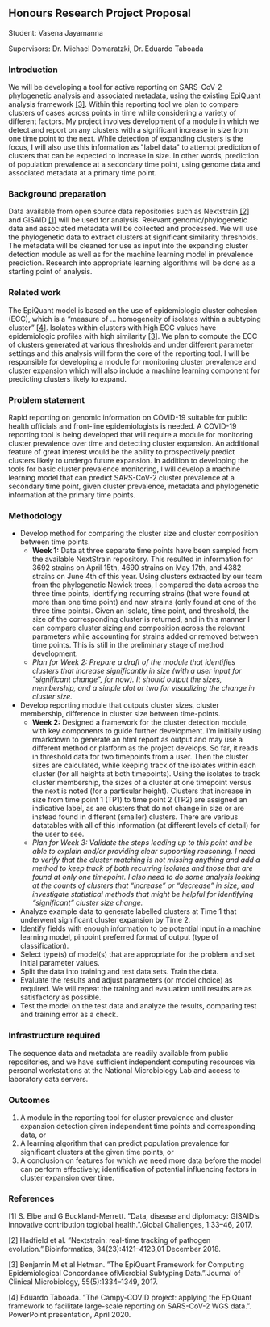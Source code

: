 
## Honours Research Project Proposal

Student: Vasena Jayamanna

Supervisors: Dr. Michael Domaratzki, Dr. Eduardo Taboada


### Introduction

We will be developing a tool for active reporting on SARS-CoV-2 phylogenetic analysis and associated metadata, using the existing EpiQuant analysis framework [[3]](#3). Within this reporting tool we plan to compare clusters of cases across points in time while considering a variety of different factors. My project involves development of a module in which we detect and report on any clusters with a significant increase in size from one time point to the next. While detection of expanding clusters is the focus, I will also use this information as "label data" to attempt prediction of clusters that can be expected to increase in size. In other words, prediction of population prevalence at a secondary time point, using genome data and associated metadata at a primary time point. 

### Background preparation

Data available from open source data repositories such as Nextstrain [[2]](#2) and GISAID [[1]](#1) will be used for analysis. Relevant genomic/phylogenetic data and associated metadata will be collected and processed. We will use the phylogenetic data to extract clusters at significant similarity thresholds. The metadata will be cleaned for use as input into the expanding cluster detection module as well as for the machine learning model in prevalence prediction. Research into appropriate learning algorithms will be done as a starting point of analysis.

### Related work

The EpiQuant model is based on the use of epidemiologic cluster cohesion (ECC), which is a “measure of … homogeneity of isolates within a subtyping cluster” [[4]](#4). Isolates within clusters with high ECC values have epidemiologic profiles with high similarity [[3]](#3). We plan to compute the ECC of clusters generated at various thresholds and under different parameter settings and this analysis will form the core of the reporting tool. I will be responsible for developing a module for monitoring cluster prevalence and cluster expansion which will also include a machine learning component for predicting clusters likely to expand. 

### Problem statement

Rapid reporting on genomic information on COVID-19 suitable for public health officials and front-line epidemiologists is needed. A COVID-19 reporting tool is being developed that will require a module for monitoring cluster prevalence over time and detecting cluster expansion. An additional feature of great interest would be the ability to prospectively predict clusters likely to undergo future expansion. In addition to developing the tools for basic cluster prevalence monitoring, I will develop a machine learning model that can predict SARS-CoV-2 cluster prevalence at a secondary time point, given cluster prevalence, metadata and phylogenetic information at the primary time points.

### Methodology

  - Develop method for comparing the cluster size and cluster composition between time points.
    - **Week 1:** Data at three separate time points have been sampled from the available NextStrain repository. This resulted in information for 3692 strains on April 15th, 4690 strains on May 17th, and 4382 strains on June 4th of this year. Using clusters extracted by our team from the phylogenetic Newick trees, I compared the data across the three time points, identifying recurring strains (that were found at more than one time point) and new strains (only found at one of the three time points). Given an isolate, time point, and threshold, the size of the corresponding cluster is returned, and in this manner I can compare cluster sizing and composition across the relevant parameters while accounting for strains added or removed between time points. This is still in the preliminary stage of method development. 
    - *Plan for Week 2: Prepare a draft of the module that identifies clusters that increase significantly in size (with a user input for "significant change", for now). It should output the sizes, membership, and a simple plot or two for visualizing the change in cluster size.*
  - Develop reporting module that outputs cluster sizes, cluster membership, difference in cluster size between time-points.
    - **Week 2:** Designed a framework for the cluster detection module, with key components to guide further development. I’m initially using rmarkdown to generate an html report as output and may use a different method or platform as the project develops. So far, it reads in threshold data for two timepoints from a user. Then the cluster sizes are calculated, while keeping track of the isolates within each cluster (for all heights at both timepoints). Using the isolates to track cluster membership, the sizes of a cluster at one timepoint versus the next is noted (for a particular height). Clusters that increase in size from time point 1 (TP1) to time point 2 (TP2) are assigned an indicative label, as are clusters that do not change in size or are instead found in different (smaller) clusters. There are various datatables with all of this information (at different levels of detail) for the user to see. 
    - *Plan for Week 3: Validate the steps leading up to this point and be able to explain and/or providing clear supporting reasoning. I need to verify that the cluster matching is not missing anything and add a method to keep track of both recurring isolates and those that are found at only one timepoint. I also need to do some analysis looking at the counts of clusters that “increase” or “decrease” in size, and investigate statistical methods that might be helpful for identifying “significant” cluster size change.*
  - Analyze example data to generate labelled clusters at Time 1 that underwent significant cluster expansion by Time 2. 
  - Identify fields with enough information to be potential input in a machine learning model, pinpoint preferred format of output (type of classification). 
  - Select type(s) of model(s) that are appropriate for the problem and set initial parameter values.
  - Split the data into training and test data sets. Train the data.
  - Evaluate the results and adjust parameters (or model choice) as required. We will repeat the training and evaluation until results are as satisfactory as possible.
  - Test the model on the test data and analyze the results, comparing test and training error as a check.

### Infrastructure required

The sequence data and metadata are readily available from public repositories, and we have sufficient independent computing resources via personal workstations at the National Microbiology Lab and access to laboratory data servers.

### Outcomes

  1. A module in the reporting tool for cluster prevalence and cluster expansion detection given independent time points and corresponding data, or
  2. A learning algorithm that can predict population prevalence for significant clusters at the given time points, or 
  3. A conclusion on features for which we need more data before the model can perform effectively;  identification of potential influencing factors in cluster expansion over time.

### References

<a id="1">[1]</a> S. Elbe and G Buckland-Merrett.  ”Data, disease and diplomacy:  GISAID’s innovative contribution toglobal health.”.Global Challenges, 1:33–46, 2017.

<a id="2">[2]</a> Hadfield et al. ”Nextstrain: real-time tracking of pathogen evolution.”.Bioinformatics, 34(23):4121–4123,01 December 2018.

<a id="3">[3]</a> Benjamin M et al Hetman.  ”The EpiQuant Framework for Computing Epidemiological Concordance ofMicrobial Subtyping Data.”.Journal of Clinical Microbiology, 55(5):1334–1349, 2017.

<a id="4">[4]</a> Eduardo Taboada.  ”The Campy-COVID project:  applying the EpiQuant framework to facilitate large-scale reporting on SARS-CoV-2 WGS data.”.  PowerPoint presentation, April 2020.
